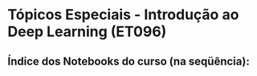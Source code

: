 # Tópicos Especiais - Introdução ao Deep Learning (ET096)

## Índice dos Notebooks do curso (na seqüência):
